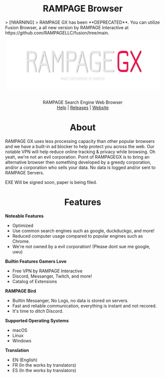<h1 align="center">RAMPAGE Browser</h1>
> [!WARNING]
> RAMPAGE GX has been **DEPRECATED**. You can utilize Fusion Browser, a all new version by RAMPAGE Interactive at https://github.com/RAMPAGELLC/fusion/tree/main.

<p align="center">
<img src="https://github.com/RAMPAGELLC/browser/raw/main/large.png" style="display: block;margin-left: auto;margin-right: auto;" width="500" height="160" align="center"/><br><br>
RAMPAGE Search Engine Web Browser<br>
<a target="_blank" href="https://help.rampagestudios.org">Help</a> |
<a target="_blank" href="https://github.com/RAMPAGELLC/browser/releases">Releases</a> |  
<a target="_blank" href="https://browser.rampagestudiso.org">Website</a>
</p>
<h1 align="center">About</h1>
RAMPAGE GX uses less processing capacity than other popular browsers and we have a built-in ad blocker to help protect you across the web. Our notable VPN will help reduce online tracking & privacy while browsing. Oh yeah, we're not an evil corporation. Point of RAMPAGEGX is to bring an alternative browser then something developed by a greedy corporation, and/or a corporation who sells your data. No data is logged and/or sent to RAMPAGE Servers.

EXE Will be signed soon, paper is being filed.

<h1 align="center">Features</h1>

 <b>Noteable Features</b>
  - Optimized
  - Use common search engines such as google, duckduckgo, and more!
  - Reduced computer usage compared to popular engines such as Chrome.
  - We're not owned by a evil corporation! (Please dont sue me google, uwu)

  <b>Builtin Features Gamers Love</b>
  - Free VPN by RAMPAGE Interactive
  - Discord, Messanger, Twitch, and more!
  - Catalog of Extensions

  <b>RAMPAGE Bird</b>
  - Builtin Messanger, No Logs, no data is stored on servers.
  - Fast and reliable communication, everything is instant and not recored.
  - It's time to ditch Discord.


  <b>Supported Operating Systems</b>
  - macOS
  - Linux
  - Windows

 <b>Translation</b>
  - EN (English)
  - FR (In the works by translators)
  - ES (In the works by translators)
